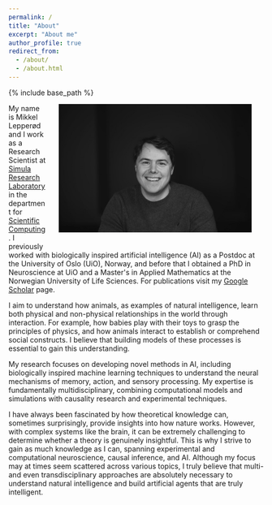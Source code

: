 ```yaml
---
permalink: /
title: "About"
excerpt: "About me"
author_profile: true
redirect_from: 
  - /about/
  - /about.html
---
```

{% include base_path %}


<img src="/images/profile.jpg" width="380px" alt="Mikkel Lepperød" align="right" style="display:block;margin-bottom:25px;margin-left:auto;margin-right:auto;padding-left: 25px;padding-right: 25px;" z-index="1" />

My name is Mikkel Lepperød and I work as a Research Scientist at [Simula Research Laboratory](https://www.simula.no/people/mikkel) in the department for [Scientific Computing](https://www.simula.no/research/scientific-computing). I previously worked with biologically inspired artificial intelligence (AI) as a Postdoc at the University of Oslo (UiO), Norway, and before that I obtained a PhD in Neuroscience at UiO and a Master's in Applied Mathematics at the Norwegian University of Life Sciences. For publications visit my [Google Scholar](https://scholar.google.no/citations?user=QSYCR88AAAAJ&hl=en#) page.

I aim to understand how animals, as examples of natural intelligence, learn both physical and non-physical relationships in the world through interaction. For example, how babies play with their toys to grasp the principles of physics, and how animals interact to establish or comprehend social constructs. I believe that building models of these processes is essential to gain this understanding.

My research focuses on developing novel methods in AI, including biologically inspired machine learning techniques to understand the neural mechanisms of memory, action, and sensory processing. My expertise is fundamentally multidisciplinary, combining computational models and simulations with causality research and experimental techniques.

I have always been fascinated by how theoretical knowledge can, sometimes surprisingly, provide insights into how nature works. However, with complex systems like the brain, it can be extremely challenging to determine whether a theory is genuinely insightful. This is why I strive to gain as much knowledge as I can, spanning experimental and computational neuroscience, causal inference, and AI. Although my focus may at times seem scattered across various topics, I truly believe that multi- and even transdisciplinary approaches are absolutely necessary to understand natural intelligence and build artificial agents that are truly intelligent.

